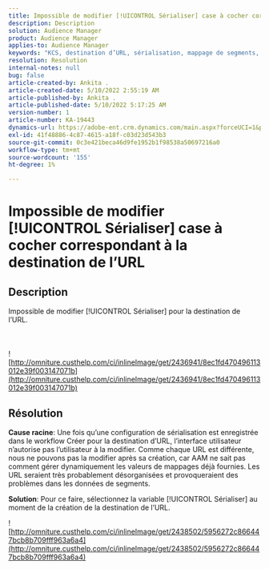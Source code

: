 ```yaml
---
title: Impossible de modifier [!UICONTROL Sérialiser] case à cocher correspondant à la destination de l’URL
description: Description
solution: Audience Manager
product: Audience Manager
applies-to: Audience Manager
keywords: "KCS, destination d’URL, sérialisation, mappage de segments, destination,"
resolution: Resolution
internal-notes: null
bug: false
article-created-by: Ankita .
article-created-date: 5/10/2022 2:55:19 AM
article-published-by: Ankita .
article-published-date: 5/10/2022 5:17:25 AM
version-number: 1
article-number: KA-19443
dynamics-url: https://adobe-ent.crm.dynamics.com/main.aspx?forceUCI=1&pagetype=entityrecord&etn=knowledgearticle&id=fe9af69d-0cd0-ec11-a7b5-0022480a8753
exl-id: 41f48886-4c87-4615-a18f-c03d23d543b3
source-git-commit: 0c3e421beca46d9fe1952b1f98538a50697216a0
workflow-type: tm+mt
source-wordcount: '155'
ht-degree: 1%

---
```


# Impossible de modifier [!UICONTROL Sérialiser] case à cocher correspondant à la destination de l’URL

## Description

Impossible de modifier [!UICONTROL Sérialiser] pour la destination de l’URL.<br><br> <br><br>![http://omniture.custhelp.com/ci/inlineImage/get/2436941/8ec1fd470496113012e39f003147071b](http://omniture.custhelp.com/ci/inlineImage/get/2436941/8ec1fd470496113012e39f003147071b)

## Résolution


<b>Cause racine</b>: Une fois qu’une configuration de sérialisation est enregistrée dans le workflow Créer pour la destination d’URL, l’interface utilisateur n’autorise pas l’utilisateur à la modifier. Comme chaque URL est différente, nous ne pouvons pas la modifier après sa création, car AAM ne sait pas comment gérer dynamiquement les valeurs de mappages déjà fournies. Les URL seraient très probablement désorganisées et provoqueraient des problèmes dans les données de segments.

<b>Solution</b>: Pour ce faire, sélectionnez la variable [!UICONTROL Sérialiser] au moment de la création de la destination de l’URL.



![http://omniture.custhelp.com/ci/inlineImage/get/2438502/5956272c866447bcb8b709fff963a6a4](http://omniture.custhelp.com/ci/inlineImage/get/2438502/5956272c866447bcb8b709fff963a6a4)
